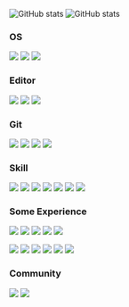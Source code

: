 ![GitHub stats](https://github-readme-stats.vercel.app/api?username=yslinear&count_private=true&show_icons=true&locale=en)
![GitHub stats](https://github-readme-stats.vercel.app/api/top-langs?username=yslinear&show_icons=true&locale=en&langs_count=8&hide=html,shell&layout=compact)

### OS

[![](https://img.shields.io/badge/-macOS-000000?logo=macos&logoColor=white)](https://www.apple.com/macos/)
[![](https://img.shields.io/badge/-Ubuntu-E95420?logo=ubuntu&logoColor=white)](https://ubuntu.com/)
[![](https://img.shields.io/badge/-CentOS-262577?logo=centos&logoColor=white)](https://www.centos.org/)

### Editor

[![](https://img.shields.io/badge/-VSCode-007ACC?logo=visual-studio-code&logoColor=white)](https://code.visualstudio.com/)
[![](https://img.shields.io/badge/-How%20I%20VSCode-292e39)](https://howivscode.com/yslinear/)
[![](https://img.shields.io/badge/-FiraCode-eee7d6)](https://github.com/tonsky/FiraCode/)

### Git

[![](https://img.shields.io/badge/-GitHub-181717?logo=github&logoColor=white)](https://github.com/yslinear/)
[![](https://img.shields.io/badge/-GitHub%20Actions-181717?logo=github-actions&logoColor=white)](https://github.com/features/actions/)
[![](https://img.shields.io/badge/-Conventional%20Commits-fa6673?logo=git&logoColor=white)](https://www.conventionalcommits.org/)
[![](https://img.shields.io/badge/-GNU%20Privacy%20Guard-0093DD?logo=gnu-privacy-guard&logoColor=white)](https://gnupg.org/)

### Skill

[![](https://img.shields.io/badge/-PHP-777BB4?logo=php&logoColor=white)](https://www.php.net/)
[![](https://img.shields.io/badge/-Vanilla%20JS-F7DF1E?logo=javascript&logoColor=white)](http://vanilla-js.com/)
[![](https://img.shields.io/badge/-jQuery-0769AD?logo=jquery&logoColor=white)](https://jquery.com/)
[![](https://img.shields.io/badge/-Bootstrap-0769AD?logo=bootstrap&logoColor=white)](https://getbootstrap.com/)
[![](https://img.shields.io/badge/-Sass-CC6699?logo=sass&logoColor=white)](https://sass-lang.com/)
[![](https://img.shields.io/badge/-MySQL-4479A1?logo=mysql&logoColor=white)](https://www.mysql.com/)
[![](https://img.shields.io/badge/-Joomla!-5091CD?logo=joomla&logoColor=white)](https://www.joomla.org/)

### Some Experience

[![](https://img.shields.io/badge/-Laravel-FF2D20?logo=laravel&logoColor=white)](https://laravel.com/)
[![](https://img.shields.io/badge/-Nuxt.js-00C58E?logo=nuxt.js&logoColor=white)](https://nuxtjs.org/)
[![](https://img.shields.io/badge/-Vue.js-4FC08D?logo=vue.js&logoColor=white)](https://vuejs.org/)
[![](https://img.shields.io/badge/-Vuetify-1867C0?logo=vuetify&logoColor=white)](https://vuetifyjs.com/)
[![](https://img.shields.io/badge/-Go-00ADD8?logo=go&logoColor=white)](https://golang.org/)

[![](https://img.shields.io/badge/-Docker-2496ED?logo=docker&logoColor=white)](https://www.docker.com/)
[![](https://img.shields.io/badge/-Amazon%20AWS-232F3E?logo=amazon-aws&logoColor=white)](https://aws.amazon.com/)
[![](https://img.shields.io/badge/-GitLab%20CE-FCA121?logo=gitlab&logoColor=white)](https://about.gitlab.com/install/)
[![](https://img.shields.io/badge/-Grafana-F46800?logo=grafana&logoColor=white)](https://www.grafana.com/)
[![](https://img.shields.io/badge/-Prometheus-E6522C?logo=prometheus&logoColor=white)](https://prometheus.io/)
[![](https://img.shields.io/badge/-Postman-FF6C37?logo=postman&logoColor=white)](https://www.postman.com/)

### Community

[![](https://img.shields.io/badge/-LeetCode-FFA116?logo=leetcode&logoColor=white)](https://leetcode.com/yslinear/)
[![](https://img.shields.io/badge/-DEV%20Community-0A0A0A?logo=dev.to&logoColor=white)](https://dev.to/yslinear/)
